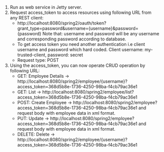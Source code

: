 1. Run as web service in Jetty server.
2. Request access_token to access resources using following URL from any REST client:
	- http://localhost:8080/spring2/oauth/token?grant_type=password&username={username}&password={password}
		Note that: username and password will be any username and corresponding password according to database.
	- To get access token you need another authentication i.e client username and password which hard coded. Client username: my-trusted-client, password: secret
	- Request type: POST
3. Using the access_token, you can now operate CRUD operation by following URL:
	- GET: Employee Details -> http://localhost:8080/spring2/employee/{username}?access_token=368d5b8e-1736-4250-98ba-f4cb79ac36e1
	- GET: List -> http://localhost:8080/spring2/employee/list?access_token=368d5b8e-1736-4250-98ba-f4cb79ac36e1
	- POST: Create Employee -> http://localhost:8080/spring2/employee?access_token=368d5b8e-1736-4250-98ba-f4cb79ac36e1 and request body with employee data in xml format.
	- PUT: Update -> http://localhost:8080/spring2/employee?access_token=368d5b8e-1736-4250-98ba-f4cb79ac36e1 and request body with employee data in xml format.
	- DELETE: Delete -> http://localhost:8080/spring2/employee/{username}?access_token=368d5b8e-1736-4250-98ba-f4cb79ac36e1